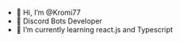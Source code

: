 - 👋 Hi, I’m @Kromi77
- 👀 Discord Bots Developer
- 🌱 I’m currently learning react.js and Typescript

<!---
Kromi77/Kromi77 is a ✨ special ✨ repository because its `README.md` (this file) appears on your GitHub profile.
You can click the Preview link to take a look at your changes.
--->

